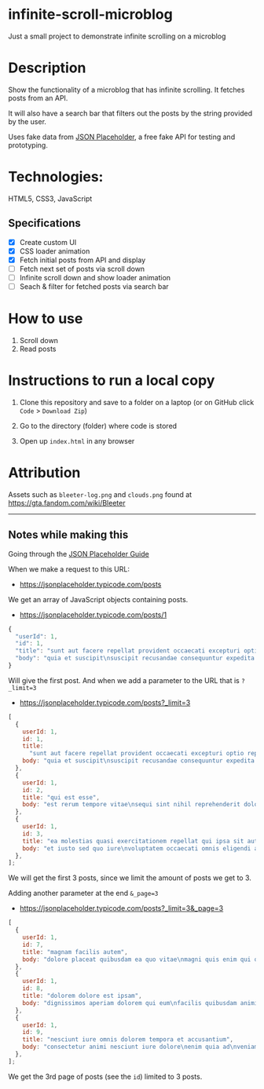 # infinite-scroll-microblog
Just a small project to demonstrate infinite scrolling on a microblog

# Description

Show the functionality of a microblog that has infinite scrolling. It fetches posts from an API.

It will also have a search bar that filters out the posts by the string provided by the user.

Uses fake data from [JSON Placeholder](https://jsonplaceholder.typicode.com/), a free fake API
for testing and prototyping.

# Technologies:

HTML5, CSS3, JavaScript

## Specifications

- [x] Create custom UI
- [x] CSS loader animation
- [x] Fetch initial posts from API and display
- [ ] Fetch next set of posts via scroll down 
- [ ] Infinite scroll down and show loader animation
- [ ] Seach & filter for fetched posts via search bar

# How to use

1. Scroll down
2. Read posts

# Instructions to run a local copy

1. Clone this repository and save to a folder on a laptop (or on GitHub click `Code` > `Download Zip`)

2. Go to the directory (folder) where code is stored

3. Open up `index.html` in any browser

# Attribution

Assets such as `bleeter-log.png` and `clouds.png` found at https://gta.fandom.com/wiki/Bleeter

---

## Notes while making this

Going through the [JSON Placeholder Guide](https://jsonplaceholder.typicode.com/guide/)

When we make a request to this URL:

- https://jsonplaceholder.typicode.com/posts

We get an array of JavaScript objects containing posts.

- https://jsonplaceholder.typicode.com/posts/1

```js
{
  "userId": 1,
  "id": 1,
  "title": "sunt aut facere repellat provident occaecati excepturi optio reprehenderit",
  "body": "quia et suscipit\nsuscipit recusandae consequuntur expedita et cum\nreprehenderit molestiae ut ut quas totam\nnostrum rerum est autem sunt rem eveniet architecto"
}
```

Will give the first post. And when we add a parameter to the URL that is `?_limit=3`

- https://jsonplaceholder.typicode.com/posts?_limit=3

```js
[
  {
    userId: 1,
    id: 1,
    title:
      "sunt aut facere repellat provident occaecati excepturi optio reprehenderit",
    body: "quia et suscipit\nsuscipit recusandae consequuntur expedita et cum\nreprehenderit molestiae ut ut quas totam\nnostrum rerum est autem sunt rem eveniet architecto",
  },
  {
    userId: 1,
    id: 2,
    title: "qui est esse",
    body: "est rerum tempore vitae\nsequi sint nihil reprehenderit dolor beatae ea dolores neque\nfugiat blanditiis voluptate porro vel nihil molestiae ut reiciendis\nqui aperiam non debitis possimus qui neque nisi nulla",
  },
  {
    userId: 1,
    id: 3,
    title: "ea molestias quasi exercitationem repellat qui ipsa sit aut",
    body: "et iusto sed quo iure\nvoluptatem occaecati omnis eligendi aut ad\nvoluptatem doloribus vel accusantium quis pariatur\nmolestiae porro eius odio et labore et velit aut",
  },
];
```

We will get the first 3 posts, since we limit the amount of posts we get to 3.

Adding another parameter at the end `&_page=3`

- https://jsonplaceholder.typicode.com/posts?_limit=3&_page=3

```js
[
  {
    userId: 1,
    id: 7,
    title: "magnam facilis autem",
    body: "dolore placeat quibusdam ea quo vitae\nmagni quis enim qui quis quo nemo aut saepe\nquidem repellat excepturi ut quia\nsunt ut sequi eos ea sed quas",
  },
  {
    userId: 1,
    id: 8,
    title: "dolorem dolore est ipsam",
    body: "dignissimos aperiam dolorem qui eum\nfacilis quibusdam animi sint suscipit qui sint possimus cum\nquaerat magni maiores excepturi\nipsam ut commodi dolor voluptatum modi aut vitae",
  },
  {
    userId: 1,
    id: 9,
    title: "nesciunt iure omnis dolorem tempora et accusantium",
    body: "consectetur animi nesciunt iure dolore\nenim quia ad\nveniam autem ut quam aut nobis\net est aut quod aut provident voluptas autem voluptas",
  },
];
```

We get the 3rd page of posts (see the `id`) limited to 3 posts.
